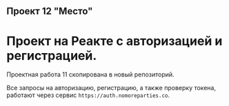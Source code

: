 ## Проект 12 "Место"  
# Проект на Реакте с авторизацией и регистрацией.
 
Проектная работа 11 скопирована в новый репозиторий.


Все запросы на авторизацию, регистрацию, а также проверку токена, работают через сервис `https://auth.nomoreparties.co`. 



 